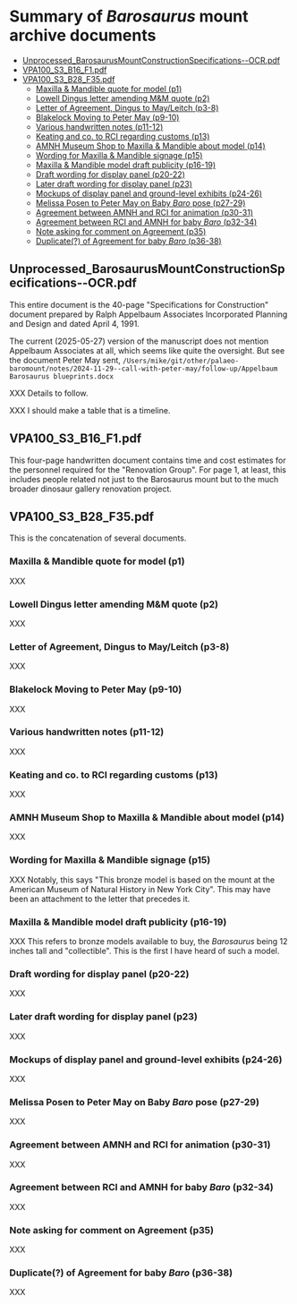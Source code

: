 # Summary of _Barosaurus_ mount archive documents

<!-- md2toc -l 2 summary.md -->
* [Unprocessed_BarosaurusMountConstructionSpecifications--OCR.pdf](#unprocessed_barosaurusmountconstructionspecifications--ocrpdf)
* [VPA100_S3_B16_F1.pdf](#vpa100_s3_b16_f1pdf)
* [VPA100_S3_B28_F35.pdf](#vpa100_s3_b28_f35pdf)
    * [Maxilla & Mandible quote for model (p1)](#maxilla--mandible-quote-for-model-p1)
    * [Lowell Dingus letter amending M&M quote (p2)](#lowell-dingus-letter-amending-mm-quote-p2)
    * [Letter of Agreement, Dingus to May/Leitch (p3-8)](#letter-of-agreement-dingus-to-mayleitch-p3-8)
    * [Blakelock Moving to Peter May (p9-10)](#blakelock-moving-to-peter-may-p9-10)
    * [Various handwritten notes (p11-12)](#various-handwritten-notes-p11-12)
    * [Keating and co. to RCI regarding customs (p13)](#keating-and-co-to-rci-regarding-customs-p13)
    * [AMNH Museum Shop to Maxilla & Mandible about model (p14)](#amnh-museum-shop-to-maxilla--mandible-about-model-p14)
    * [Wording for Maxilla & Mandible signage (p15)](#wording-for-maxilla--mandible-signage-p15)
    * [Maxilla & Mandible model draft publicity (p16-19)](#maxilla--mandible-model-draft-publicity-p16-19)
    * [Draft wording for display panel (p20-22)](#draft-wording-for-display-panel-p20-22)
    * [Later draft wording for display panel (p23)](#later-draft-wording-for-display-panel-p23)
    * [Mockups of display panel and ground-level exhibits (p24-26)](#mockups-of-display-panel-and-ground-level-exhibits-p24-26)
    * [Melissa Posen to Peter May on Baby _Baro_ pose (p27-29)](#melissa-posen-to-peter-may-on-baby-_baro_-pose-p27-29)
    * [Agreement between AMNH and RCI for animation (p30-31)](#agreement-between-amnh-and-rci-for-animation-p30-31)
    * [Agreement between RCI and AMNH for baby _Baro_ (p32-34)](#agreement-between-rci-and-amnh-for-baby-_baro_-p32-34)
    * [Note asking for comment on Agreement (p35)](#note-asking-for-comment-on-agreement-p35)
    * [Duplicate(?) of Agreement for baby _Baro_ (p36-38)](#duplicate-of-agreement-for-baby-_baro_-p36-38)



## Unprocessed_BarosaurusMountConstructionSpecifications--OCR.pdf

This entire document is the 40-page "Specifications for Construction" document prepared by Ralph Appelbaum Associates Incorporated Planning and Design and dated April 4, 1991.

The current (2025-05-27) version of the manuscript does not mention Appelbaum Associates at all, which seems like quite the oversight. But see the document Peter May sent, `/Users/mike/git/other/palaeo-baromount/notes/2024-11-29--call-with-peter-may/follow-up/Appelbaum Barosaurus blueprints.docx`


XXX Details to follow.

XXX I should make a table that is a timeline.



## VPA100_S3_B16_F1.pdf

This four-page handwritten document contains time and cost estimates for the personnel required for the "Renovation Group". For page 1, at least, this includes people related not just to the Barosaurus mount but to the much broader dinosaur gallery renovation project.



## VPA100_S3_B28_F35.pdf

This is the concatenation of several documents.


### Maxilla & Mandible quote for model (p1)

XXX


### Lowell Dingus letter amending M&M quote (p2)

XXX


### Letter of Agreement, Dingus to May/Leitch (p3-8)

XXX


### Blakelock Moving to Peter May (p9-10)

XXX


### Various handwritten notes (p11-12)

XXX


### Keating and co. to RCI regarding customs (p13)

XXX


### AMNH Museum Shop to Maxilla & Mandible about model (p14)

XXX


### Wording for Maxilla & Mandible signage (p15)

XXX Notably, this says "This bronze model is based on the mount at the American Museum of Natural History in New York City". This may have been an attachment to the letter that precedes it.


### Maxilla & Mandible model draft publicity (p16-19)

XXX This refers to bronze models available to buy, the _Barosaurus_ being 12 inches tall and "collectible". This is the first I have heard of such a model.


### Draft wording for display panel (p20-22)

XXX


### Later draft wording for display panel (p23)

XXX


### Mockups of display panel and ground-level exhibits (p24-26)

XXX


### Melissa Posen to Peter May on Baby _Baro_ pose (p27-29)

XXX


### Agreement between AMNH and RCI for animation (p30-31)

XXX


### Agreement between RCI and AMNH for baby _Baro_ (p32-34)

XXX


### Note asking for comment on Agreement (p35)

XXX


### Duplicate(?) of Agreement for baby _Baro_ (p36-38)

XXX


